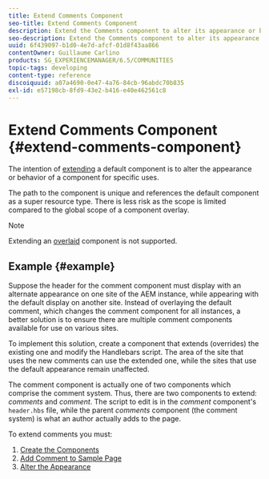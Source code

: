 ```yaml
---
title: Extend Comments Component
seo-title: Extend Comments Component
description: Extend the Comments component to alter its appearance or behavior for specific uses
seo-description: Extend the Comments component to alter its appearance or behavior for specific uses
uuid: 6f439097-b1d0-4e7d-afcf-01d8f43aa866
contentOwner: Guillaume Carlino
products: SG_EXPERIENCEMANAGER/6.5/COMMUNITIES
topic-tags: developing
content-type: reference
discoiquuid: a07a4690-0e47-4a76-84cb-96abdc70b835
exl-id: e57198cb-8fd9-43e2-b416-e40e462561c8
---
```

# Extend Comments Component  {#extend-comments-component}

The intention of [extending](client-customize.md#extensions) a default component is to alter the appearance or behavior of a component for specific uses.

The path to the component is unique and references the default component as a super resource type. There is less risk as the scope is limited compared to the global scope of a component overlay.

>[!NOTE]
>
>Extending an [overlaid](client-customize.md#overlays) component is not supported.

## Example {#example}

Suppose the header for the comment component must display with an alternate appearance on one site of the AEM instance, while appearing with the default display on another site. Instead of overlaying the default comment, which changes the comment component for all instances, a better solution is to ensure there are multiple comment components available for use on various sites.

To implement this solution, create a component that extends (overrides) the existing one and modify the Handlebars script. The area of the site that uses the new comments can use the extended one, while the sites that use the default appearance remain unaffected.

The comment component is actually one of two components which comprise the comment system. Thus, there are two components to extend: *comments* and *comment*. The script to edit is in the *comment* component's `header.hbs` file, while the parent *comments* component (the comment system) is what an author actually adds to the page.

To extend comments you must:

1. [Create the Components](extend-create-components.md)
1. [Add Comment to Sample Page](extend-sample-page.md)
1. [Alter the Appearance](extend-alter-appearance.md)
